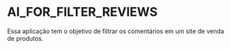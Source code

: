 # AI_FOR_FILTER_REVIEWS
Essa aplicação tem o objetivo de filtrar os comentários em um site de venda de produtos. 
